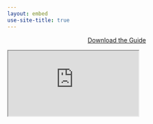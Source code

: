```yaml
---
layout: embed
use-site-title: true
---
```


<center><a href="https://lostpolicymaker.org/LostPolicymaker_HackerSummerCamp_2019.pdf" class="btn btn-default" role="button">Download the Guide</a></center>

<p></p>

<div class="embed-responsive embed-responsive-4by3">
  <iframe class="embed-responsive-item" src="https://docs.google.com/viewer?url=https://lostpolicymaker.org/LostPolicymaker_HackerSummerCamp_2019.pdf&embedded=true" allowfullscreen></iframe>
</div>
